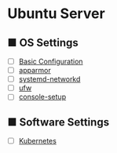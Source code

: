 # Ubuntu Server
## ■ OS Settings
- [ ] [Basic Configuration](settings)
- [ ] [apparmor](apparmor)
- [ ] [systemd-networkd](systemd-networkd)
- [ ] [ufw](ufw)
- [ ] [console-setup](console-setup)

## ■ Software Settings
- [ ] [Kubernetes](kubernetes)
